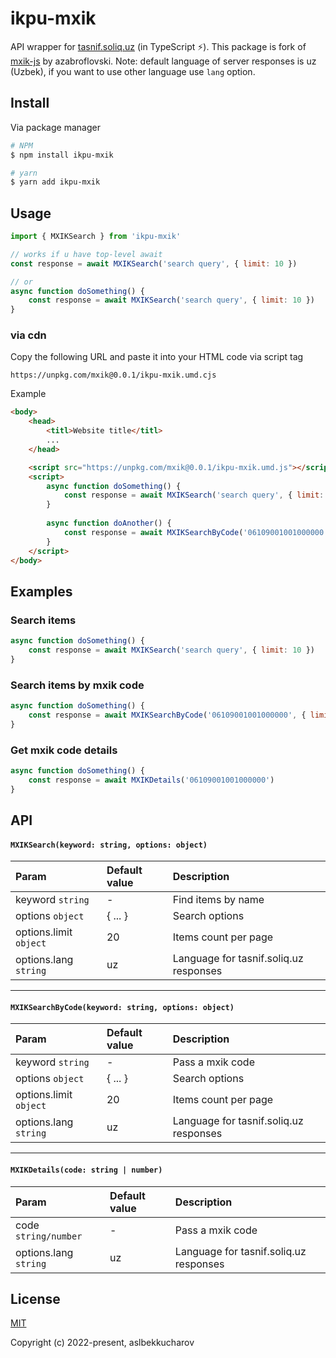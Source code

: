 # ikpu-mxik

API wrapper for [tasnif.soliq.uz](https://tasnif.soliq.uz/)  (in TypeScript ⚡). This package is fork of [mxik-js](https://github.com/azabroflovski/mxik-js) by azabroflovski.
Note: default language of server responses is uz (Uzbek), if you want to use other language use <code>lang</code> option.

## Install
Via package manager
```sh
# NPM
$ npm install ikpu-mxik

# yarn
$ yarn add ikpu-mxik
```

## Usage

```js
import { MXIKSearch } from 'ikpu-mxik'

// works if u have top-level await
const response = await MXIKSearch('search query', { limit: 10 })

// or 
async function doSomething() {
    const response = await MXIKSearch('search query', { limit: 10 })
}
```

### via cdn
Copy the following URL and paste it into your HTML code via script tag
```
https://unpkg.com/mxik@0.0.1/ikpu-mxik.umd.cjs
```

Example
```html
<body>
    <head>
        <titl>Website title</titl>
        ...
    </head>

    <script src="https://unpkg.com/mxik@0.0.1/ikpu-mxik.umd.js"></script>
    <script>
        async function doSomething() {
            const response = await MXIKSearch('search query', { limit: 10 })
        }
        
        async function doAnother() {
            const response = await MXIKSearchByCode('06109001001000000', { limit: 10 })
        }
    </script>
</body>
```

## Examples

### Search items

```js
async function doSomething() {
    const response = await MXIKSearch('search query', { limit: 10 })
}
```


### Search items by mxik code  

```js
async function doSomething() {
    const response = await MXIKSearchByCode('06109001001000000', { limit: 10 })
}
```

### Get mxik code details

```js
async function doSomething() {
    const response = await MXIKDetails('06109001001000000')
}
```

## API

#### `MXIKSearch(keyword: string, options: object)`
| Param                  | Default value | Description                            |
|:-----------------------|:--------------|:---------------------------------------|
| keyword `string`       | -             | Find items by name                     |
| options `object`       | { ... }       | Search options                         |
| options.limit `object` | 20            | Items count per page                   |
| options.lang `string`  | uz            | Language for tasnif.soliq.uz responses |

----

#### `MXIKSearchByCode(keyword: string, options: object)`
| Param                  | Default value | Description                            |
|:-----------------------|:--------------|:---------------------------------------|
| keyword `string`       | -             | Pass a mxik code                       |
| options `object`       | { ... }       | Search options                         |
| options.limit `object` | 20            | Items count per page                   |
| options.lang `string`  | uz            | Language for tasnif.soliq.uz responses |

----

#### `MXIKDetails(code: string | number)`
| Param                 | Default value | Description                              |
|:--------------------- |:--------------|:-----------------------------------------|
| code `string/number`  | -             | Pass a mxik code                         |
| options.lang `string` | uz            | Language for tasnif.soliq.uz responses   |


## License

[MIT](https://opensource.org/licenses/MIT)

Copyright (c) 2022-present, aslbekkucharov
